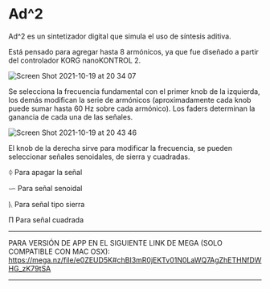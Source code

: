 # Ad^2

Ad^2 es un sintetizador digital que simula el uso de síntesis aditiva.

Está pensado para agregar hasta 8 armónicos, ya que fue diseñado
a partir del controlador KORG nanoKONTROL 2.

![Screen Shot 2021-10-19 at 20 34 07](https://user-images.githubusercontent.com/10868602/138015713-8e593e62-8257-4250-a314-38f95571c7af.png)

Se selecciona la frecuencia fundamental con el primer knob de la izquierda, los demás modifican la serie de armónicos (aproximadamente cada knob puede sumar hasta 60 Hz sobre cada armónico). Los faders determinan la ganancia de cada una de las señales.

![Screen Shot 2021-10-19 at 20 43 46](https://user-images.githubusercontent.com/10868602/138014107-131ccced-d0c3-4dbf-a5fd-dfff3de1a1de.png)

El knob de la derecha sirve para modificar la frecuencia, se pueden seleccionar señales senoidales, de sierra y cuadradas.

ᛰ   Para apagar la señal

ᜑ   Para señal senoidal

ᚣ   Para señal tipo sierra

Π   Para señal cuadrada


*******************************************************************************
PARA VERSIÓN DE APP EN EL SIGUIENTE LINK DE MEGA (SOLO COMPATIBLE CON MAC OSX):
https://mega.nz/file/e0ZEUD5K#chBI3mR0jEKTv01N0LaWQ7AgZhETHNfDWHG_zK79tSA
*******************************************************************************
